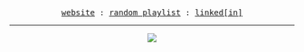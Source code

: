 <!-- ### Hi, I'm [Ronan](https://ronan.place/)  -->
<p align="center">
  <samp>
     <a href="https://ronan.place/">website</a>  
 :
        <a href="https://open.spotify.com/playlist/7kQ7HKcIRpw1j9Tcmvt1Cx">random playlist</a>  :   <a href="https://www.linkedin.com/in/ronanalmeida/">linked[in]</a>

  </samp>
</p>

<hr>

<!-- #### stuff im doing: -->
<ul>
<!-- <li>learning about web3</li> -->
<!-- <li>�🏽&zwj;💻 Projects I'm currently working on: <a href="https://github.com/RonanAlmeida/personal-website-app">personal-website</a> &amp; <a href="https://github.com/RonanAlmeida/ReactProjects">React Projects</a></li> -->
<!-- <li><g-emoji class="g-emoji" alias="gear" fallback-src="https://github.githubassets.com/images/icons/emoji/unicode/2699.png"></g-emoji>Frequent file types used: <code>.py</code>, <code>.js</code>, <code>.c</code>, <code>.html</code>, <code>.css</code>, <code>.csv</code>, <code>.psd</code></li> -->
<!--   <li> maintaining https://coursecentral.ca/ </li> -->
<!--   reach me: <strong><a href="mailto:ronan.almeida@queensu.ca">ronan.almeida@queensu.ca</a></strong></li> -->

</ul>

<p  align="center" > <img src = "https://pa1.aminoapps.com/7729/b32d4faa358a0e8f98f9f82b6bc79f87dda371c4r1-540-289_hq.gif" /> </p>
<!-- 
<details>
  <summary><strong>Github Stats</strong></summary>

<p >
    <p><img src="https://komarev.com/ghpvc/?username=ronanalmeida" alt="Account views" /></p>
  <img src="https://github-readme-stats.vercel.app/api?username=RonanAlmeida&show_icons=true&hide_border=true&icon_color=f5210a&title_color=de4426&hide=prs,issues" alt="Account Stats" />

</p>

</details>
 -->

